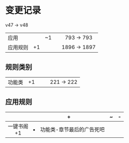 # 变更记录

v47 -> v48

||||||
|-|:-:|:-:|:-:|:-:|
|应用||~1||793 -> 793|
|应用规则|+1|||1896 -> 1897|

## 规则类别

||||||
|-|:-:|:-:|:-:|:-:|
|功能类|+1|||221 -> 222|

## 应用规则

||+|~|-|
|:-:|-|-|-|
|一键书阁<br>+1|<li>功能类-章节最后的广告死吧|||
